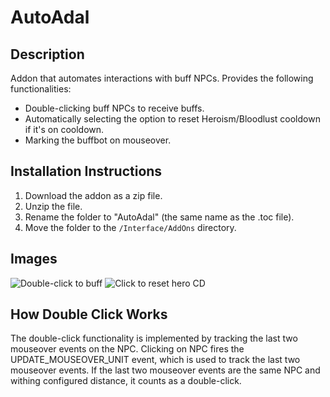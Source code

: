 # AutoAdal
## Description
Addon that automates interactions with buff NPCs. Provides the following functionalities:
- Double-clicking buff NPCs to receive buffs.
- Automatically selecting the option to reset Heroism/Bloodlust cooldown if it's on cooldown.
- Marking the buffbot on mouseover.

## Installation Instructions
1. Download the addon as a zip file.
2. Unzip the file.
3. Rename the folder to "AutoAdal" (the same name as the .toc file).
4. Move the folder to the `/Interface/AddOns` directory.

## Images
![Double-click to buff](images/double_click_to_buff.png)
![Click to reset hero CD](images/click_to_reset_hero_cd.png)

## How Double Click Works
The double-click functionality is implemented by tracking the last two mouseover events on the NPC. Clicking on NPC fires the UPDATE_MOUSEOVER_UNIT event, which is used to track the last two mouseover events. If the last two mouseover events are the same NPC and withing configured distance, it counts as a double-click.
